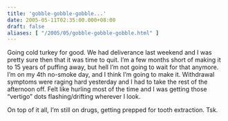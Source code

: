 ```yaml
---
title: 'gobble-gobble-gobble...'
date: 2005-05-11T02:35:00.000+08:00
draft: false
aliases: [ "/2005/05/gobble-gobble-gobble.html" ]
---
```


Going cold turkey for good. We had deliverance last weekend and I was pretty sure then that it was time to quit. I’m a few months short of making it to 15 years of puffing away, but hell I’m not going to wait for that anymore. I’m on my 4th no-smoke day, and I think I’m going to make it. Withdrawal symptoms were raging hard yesterday and I had to take the rest of the afternoon off. Felt like hurling most of the time and I was getting those “vertigo” dots flashing/drifting wherever I look.  
  
On top of it all, I’m still on drugs, getting prepped for tooth extraction. Tsk.